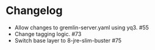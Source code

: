 # Changelog 

* Allow changes to gremlin-server.yaml using yq3. #55
* Change tagging logic. #73
* Switch base layer to 8-jre-slim-buster #75
